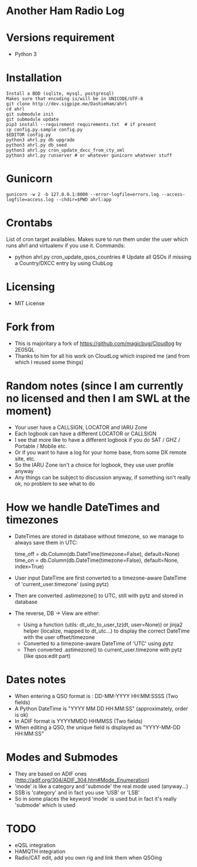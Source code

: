 Another Ham Radio Log
=====================

# Versions requirement
 - Python 3

# Installation
    Install a BDD (sqlite, mysql, postgresql)
    Makes sure that encoding is/will be in UNICODE/UTF-8
    git clone http://dev.sigpipe.me/DashieHam/ahrl
    cd ahrl
    git submodule init
    git submodule update
    pip3 install --requirement requirements.txt  # if present
    cp config.py.sample config.py
    $EDITOR config.py
    python3 ahrl.py db upgrade
    python3 ahrl.py db_seed
    python3 ahrl.py cron_update_dxcc_from_cty_xml
    python3 ahrl.py runserver # or whatever gunicorn whatever stuff

# Gunicorn
    gunicorn -w 2 -b 127.0.0.1:8000 --error-logfile=errors.log --access-logfile=access.log --chdir=$PWD ahrl:app

# Crontabs
  List of cron target availables.
  Makes sure to run them under the user which runs ahrl and virtualenv if you use it.
  Commands:
  - python ahrl.py cron_update_qsos_countries  # Update all QSOs if missing a Country/DXCC entry by using ClubLog

# Licensing
 - MIT License

# Fork from
 - This is majoritary a fork of https://github.com/magicbug/Cloudlog by 2E0SQL
 - Thanks to him for all his work on CloudLog which inspired me (and from which I reused some things)

# Random notes (since I am currently no licensed and then I am SWL at the moment)
 - Your user have a CALLSIGN, LOCATOR and IARU Zone
  - Each logbook can have a different LOCATOR or CALLSIGN
  - I see that more like to have a different logbook if you do SAT / GHZ / Portable / Mobile etc.
  - Or if you want to have a log for your home base, from some DX remote site, etc.
  - So the IARU Zone isn't a choice for logbook, they use user profile anyway
 - Any things can be subject to discussion anyway, if something isn't really ok, no problem to see what to do

# How we handle DateTimes and timezones
 - DateTimes are stored in database without timezone, so we manage to always save them in UTC:


    time_off = db.Column(db.DateTime(timezone=False), default=None)
    time_on = db.Column(db.DateTime(timezone=False), default=None, index=True)

 - User input DateTime are first converted to a timezone-aware DateTime of 'current_user.timezone' (using pytz)
 - Then are converted .astimezone() to UTC, still with pytz and stored in database

 - The reverse, DB -> View are either:
   - Using a function (utils: dt_utc_to_user_tz(dt, user=None)) or jinja2 helper (localize, mapped to dt_utc...) to display the correct DateTime with the user offset/timezone
   - Converted to a timezone-aware DateTime of 'UTC' using pytz
   - Then converted .astimezone() to current_user.timezone with pytz (like qsos:edit part)

# Dates notes
 - When entering a QSO format is : DD-MM-YYYY HH:MM:SSSS (Two fields)
 - A Python DateTime is "YYYY MM DD HH:MM:SS" (approximately, order is ok)
 - In ADIF format is YYYYMMDD HHMMSS (Two fields)
 - When editing a QSO, the unique field is displayed as "YYYY-MM-DD HH:MM:SS"

# Modes and Submodes
 - They are based on ADIF ones (http://adif.org/304/ADIF_304.htm#Mode_Enumeration)
 - 'mode' is like a category and 'submode' the real mode used (anyway...)
 - SSB is 'category' and in fact you use 'USB' or 'LSB'
 - So in some places the keyword 'mode' is used but in fact it's really 'submode' which is used

# TODO
 - eQSL integration
 - HAMQTH integration
 - Radio/CAT edit, add you own rig and link them when QSOing

